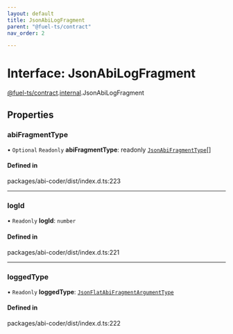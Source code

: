 ```yaml
---
layout: default
title: JsonAbiLogFragment
parent: "@fuel-ts/contract"
nav_order: 2

---
```


# Interface: JsonAbiLogFragment

[@fuel-ts/contract](../index.md).[internal](../namespaces/internal.md).JsonAbiLogFragment

## Properties

### abiFragmentType

• `Optional` `Readonly` **abiFragmentType**: readonly [`JsonAbiFragmentType`](internal-JsonAbiFragmentType.md)[]

#### Defined in

packages/abi-coder/dist/index.d.ts:223

___

### logId

• `Readonly` **logId**: `number`

#### Defined in

packages/abi-coder/dist/index.d.ts:221

___

### loggedType

• `Readonly` **loggedType**: [`JsonFlatAbiFragmentArgumentType`](internal-JsonFlatAbiFragmentArgumentType.md)

#### Defined in

packages/abi-coder/dist/index.d.ts:222
